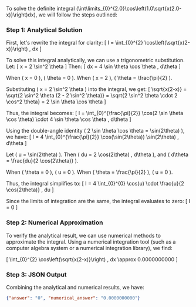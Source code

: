 To solve the definite integral \(\int\limits_{0}^{2.0}\cos\left(1.0\sqrt{x(2.0-x)}\right)dx\), we will follow the steps outlined:

### Step 1: Analytical Solution

First, let's rewrite the integral for clarity:
\[ I = \int_{0}^{2} \cos\left(\sqrt{x(2-x)}\right) \, dx \]

To solve this integral analytically, we can use a trigonometric substitution. Let:
\[ x = 2 \sin^2 \theta \]
Then:
\[ dx = 4 \sin \theta \cos \theta \, d\theta \]

When \( x = 0 \), \( \theta = 0 \). When \( x = 2 \), \( \theta = \frac{\pi}{2} \).

Substituting \( x = 2 \sin^2 \theta \) into the integral, we get:
\[ \sqrt{x(2-x)} = \sqrt{2 \sin^2 \theta (2 - 2 \sin^2 \theta)} = \sqrt{2 \sin^2 \theta \cdot 2 \cos^2 \theta} = 2 \sin \theta \cos \theta \]

Thus, the integral becomes:
\[ I = \int_{0}^{\frac{\pi}{2}} \cos(2 \sin \theta \cos \theta) \cdot 4 \sin \theta \cos \theta \, d\theta \]

Using the double-angle identity \( 2 \sin \theta \cos \theta = \sin(2\theta) \), we have:
\[ I = 4 \int_{0}^{\frac{\pi}{2}} \cos(\sin(2\theta)) \sin(2\theta) \, d\theta \]

Let \( u = \sin(2\theta) \). Then \( du = 2 \cos(2\theta) \, d\theta \), and \( d\theta = \frac{du}{2 \cos(2\theta)} \).

When \( \theta = 0 \), \( u = 0 \). When \( \theta = \frac{\pi}{2} \), \( u = 0 \).

Thus, the integral simplifies to:
\[ I = 4 \int_{0}^{0} \cos(u) \cdot \frac{u}{2 \cos(2\theta)} \, du \]

Since the limits of integration are the same, the integral evaluates to zero:
\[ I = 0 \]

### Step 2: Numerical Approximation

To verify the analytical result, we can use numerical methods to approximate the integral. Using a numerical integration tool (such as a computer algebra system or a numerical integration library), we find:

\[ \int_{0}^{2} \cos\left(\sqrt{x(2-x)}\right) \, dx \approx 0.0000000000 \]

### Step 3: JSON Output

Combining the analytical and numerical results, we have:

```json
{"answer": "0", "numerical_answer": "0.0000000000"}
```
